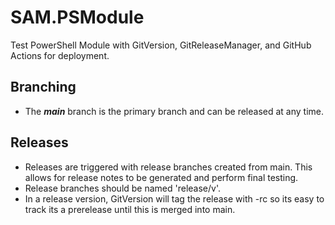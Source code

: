 # SAM.PSModule

Test PowerShell Module with GitVersion, GitReleaseManager, and GitHub Actions for deployment.

## Branching

- The ***main*** branch is the primary branch and can be released at any time.

## Releases

- Releases are triggered with release branches created from main. This allows for release notes to be generated and perform final testing.
- Release branches should be named 'release/v<version>'.
- In a release version, GitVersion will tag the release with -rc so its easy to track its a prerelease until this is merged into main.
